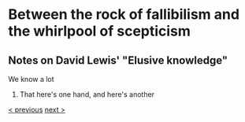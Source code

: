 
# Between the rock of fallibilism and the whirlpool of scepticism

##  Notes on David Lewis' "Elusive knowledge"

We know a lot

1. That here's one hand, and here's another



[< previous](README.md)  [next >](02_definition.md)

